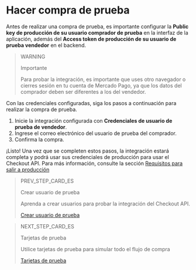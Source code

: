 # Hacer compra de prueba

Antes de realizar una compra de prueba, es importante configurar la **Public key de producción de su usuario comprador de prueba** en la interfaz de la aplicación, además del **Access token de producción de su usuario de prueba vendedor** en el backend.

> WARNING
>
> Importante
>
> Para probar la integración, es importante que uses otro navegador o cierres sesión en tu cuenta de Mercado Pago, ya que los datos del comprador deben ser diferentes a los del vendedor.


Con las credenciales configuradas, siga los pasos a continuación para realizar la compra de prueba.


1. Inicie la integración configurada con **Credenciales de usuario de prueba de vendedor**.
2. Ingrese el correo electrónico del usuario de prueba del comprador.
3. Confirma la compra.

¡Listo! Una vez que se completen estos pasos, la integración estará completa y podrá usar sus credenciales de producción para usar el Checkout API. Para más información, consulte la sección [Requisitos para salir a producción](/developers/es/docs/checkout-api/integration-test/go-to-production-requirements)

> PREV_STEP_CARD_ES
>
> Crear usuario de prueba
>
> Aprenda a crear usuarios para probar la integración del Checkout API.
>
> [Crear usuario de prueba](/developers/es/docs/checkout-api/integration-test/create-test-user)

> NEXT_STEP_CARD_ES
>
> Tarjetas de prueba
>
> Utilice tarjetas de prueba para simular todo el flujo de compra
>
> [Tarjetas de prueba](/developers/es/docs/checkout-api/integration-test/test-cards)
